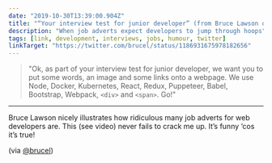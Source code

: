 ```yaml
---
date: "2019-10-30T13:39:00.904Z"
title: "“Your interview test for junior developer” (from Bruce Lawson on Twitter)"
description: "When job adverts expect developers to jump through hoops"
tags: [link, development, interviews, jobs, humour, twitter]
linkTarget: "https://twitter.com/brucel/status/1186931675978182656"
---
```

> "Ok, as part of your interview test for junior developer, we want you to put some words, an image and some links onto a webpage. We use Node, Docker, Kubernetes, React, Redux, Puppeteer, Babel, Bootstrap, Webpack, `<div>` and `<span>`. Go!"
---

Bruce Lawson nicely illustrates how ridiculous many job adverts for web developers are. This (see video) never fails to crack me up. It’s funny ‘cos it’s true! 

(via [@brucel](https://twitter.com/brucel))
